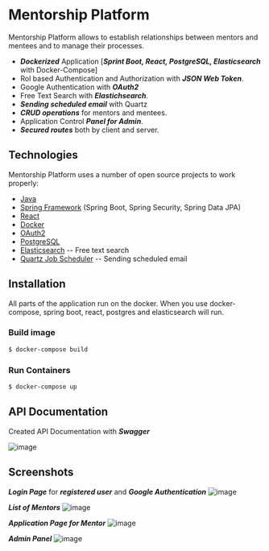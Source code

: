 # Mentorship Platform

Mentorship Platform allows to establish relationships between mentors and    mentees and to manage their processes.

  - ***Dockerized*** Application [***Sprint Boot, React, PostgreSQL, Elasticsearch*** with Docker-Compose]
  - Rol based Authentication and Authorization with ***JSON Web Token***.
  - Google Authentication with ***OAuth2***
  - Free Text Search with ***Elastichsearch***.
  - ***Sending scheduled email*** with Quartz
  - ***CRUD operations*** for mentors and mentees.
  - Application Control ***Panel for Admin***.
  - ***Secured routes*** both by client and server.

## Technologies
Mentorship Platform uses a number of open source projects to work properly:

- [Java](https://www.java.com)
- [Spring Framework](https://spring.io/) (Spring Boot, Spring Security, Spring Data JPA)
- [React](https://reactjs.org/)
- [Docker](https://www.docker.com/)
- [OAuth2](https://oauth.net/2/)
- [PostgreSQL](https://www.postgresql.org/)
- [Elasticsearch](https://www.elastic.co/) -- Free text search
- [Quartz Job Scheduler](http://www.quartz-scheduler.org/) -- Sending scheduled email

## Installation
All parts of the application run on the docker. When you use docker-compose, spring boot, react, postgres and elasticsearch will run.

### Build image
```sh
$ docker-compose build
```

### Run Containers
```sh
$ docker-compose up
```

## API Documentation
Created API Documentation with ***Swagger***

![image](https://i.imgur.com/KgMxIxo.png)

## Screenshots
***Login Page*** for ***registered user*** and ***Google Authentication***
![image](https://i.imgur.com/dhSYiwo.png)

***List of Mentors***
![image](https://i.imgur.com/VWKQv2l.png)

***Application Page for Mentor***
![image](https://i.imgur.com/9PN2GOG.png)

***Admin Panel***
![image](https://i.imgur.com/Wuu3BSW.png)
